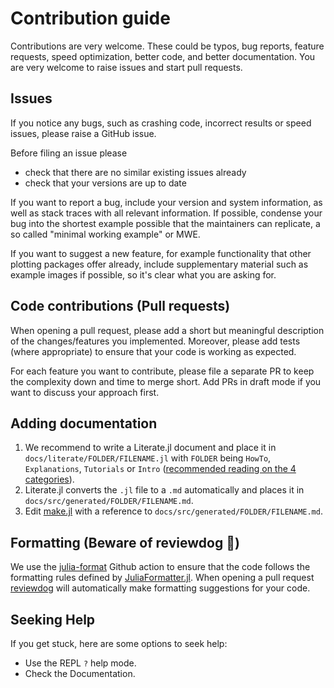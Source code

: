 # Contribution guide
Contributions are very welcome. These could be typos, bug reports, feature requests, speed optimization, better code, and better documentation.
You are very welcome to raise issues and start pull requests.

## Issues
If you notice any bugs, such as crashing code, incorrect results or speed issues, please raise a GitHub issue. 

Before filing an issue please
- check that there are no similar existing issues already
- check that your versions are up to date

If you want to report a bug, include your version and system information, as well as stack traces with all relevant information.
If possible, condense your bug into the shortest example possible that the maintainers can replicate, a so called "minimal working example" or MWE.

If you want to suggest a new feature, for example functionality that other plotting packages offer already, include supplementary material such as example images if possible, so it's clear what you are asking for.

## Code contributions (Pull requests)
When opening a pull request, please add a short but meaningful description of the changes/features you implemented. Moreover, please add tests (where appropriate) to ensure that your code is working as expected.

For each feature you want to contribute, please file a separate PR to keep the complexity down and time to merge short.
Add PRs in draft mode if you want to discuss your approach first.


## Adding documentation
1. We recommend to write a Literate.jl document and place it in `docs/literate/FOLDER/FILENAME.jl` with `FOLDER` being `HowTo`, `Explanations`, `Tutorials` or `Intro` ([recommended reading on the 4 categories](https://documentation.divio.com/)).
2. Literate.jl converts the `.jl` file to a `.md` automatically and places it in `docs/src/generated/FOLDER/FILENAME.md`.
3. Edit [make.jl](https://github.com/unfoldtoolbox/Unfold.jl/blob/main/docs/make.jl) with a reference to `docs/src/generated/FOLDER/FILENAME.md`.

## Formatting (Beware of reviewdog :dog:)
We use the [julia-format](https://github.com/julia-actions/julia-format) Github action to ensure that the code follows the formatting rules defined by [JuliaFormatter.jl](https://github.com/domluna/JuliaFormatter.jl).
When opening a pull request [reviewdog](https://github.com/reviewdog/reviewdog) will automatically make formatting suggestions for your code.

## Seeking Help

If you get stuck, here are some options to seek help:

- Use the REPL `?` help mode.
- Check the Documentation. 